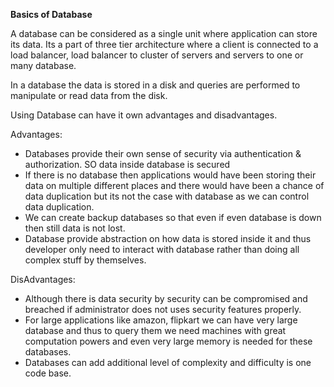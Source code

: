 **Basics of Database**


A database can be considered as a single unit where application can store its data. Its a part of three tier architecture
where a client is connected to a load balancer, load balancer to cluster of servers and servers to one or many database.

In a database the data is stored in a disk and queries are performed to manipulate or read data from the disk.

Using Database can have it own advantages and disadvantages.

Advantages:

- Databases provide their own sense of security via authentication & authorization. SO data inside database is secured
- If there is no database then applications would have been storing their data on multiple different places and there would have been
a chance of data duplication but its not the case with database as we can control data duplication.
- We can create backup databases so that even if even database is down then still data is not lost.
- Database provide abstraction on how data is stored inside it and thus developer only need to interact with database rather
  than doing all complex stuff by themselves.


DisAdvantages:

- Although there is data security by security can be compromised and breached if administrator does not uses security features 
 properly.
- For large applications like amazon, flipkart we can have very large database and thus to query them we need machines with great
  computation powers and even very large memory is needed for these databases.
- Databases can add additional level of complexity and difficulty is one code base.
